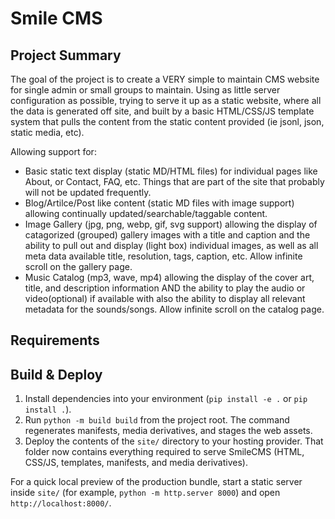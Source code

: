 # Smile CMS

## Project Summary

The goal of the project is to create a VERY simple to maintain CMS website for single admin or small groups to maintain. Using as little server configuration as possible, trying to serve it up as a static website, where all the data is generated off site, and built by a basic HTML/CSS/JS template system that pulls the content from the static content provided (ie jsonl, json, static media, etc).  

Allowing support for:

* Basic static text display (static MD/HTML files) for individual pages like About, or Contact, FAQ, etc. Things that are part of the site that probably will not be updated frequently.
* Blog/Artilce/Post like content (static MD files with image support) allowing continually updated/searchable/taggable content.
* Image Gallery (jpg, png, webp, gif, svg support) allowing the display of catagorized (grouped) gallery images with a title and caption and the ability to pull out and display (light box) individual images, as well as all meta data available title, resolution, tags, caption, etc. Allow infinite scroll on the gallery page.
* Music Catalog (mp3, wave, mp4) allowing the display of the cover art, title, and description information AND the ability to play the audio or video(optional) if available with also the ability to display all relevant metadata for the sounds/songs. Allow infinite scroll on the catalog page.

## Requirements


## Build & Deploy

1. Install dependencies into your environment (`pip install -e .` or `pip install .`).
2. Run `python -m build build` from the project root. The command regenerates manifests, media derivatives, and stages the web assets.
3. Deploy the contents of the `site/` directory to your hosting provider. That folder now contains everything required to serve SmileCMS (HTML, CSS/JS, templates, manifests, and media derivatives).

For a quick local preview of the production bundle, start a static server inside `site/` (for example, `python -m http.server 8000`) and open `http://localhost:8000/`.
